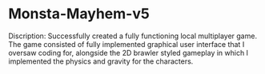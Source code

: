 # Monsta-Mayhem-v5

Discription: Successfully created a fully functioning local multiplayer game. The game consisted of fully implemented graphical user interface that I oversaw coding for, alongside the 2D brawler styled gameplay in which I implemented the physics and gravity for the characters.
